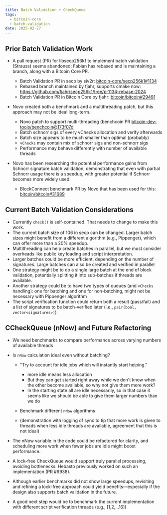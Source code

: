 ```yaml
---
title: Batch Validation + CheckQueue
tags:
  - bitcoin-core
  - batch-validation
date: 2025-02-27
---
```


## Prior Batch Validation Work

* A pull request (PR) for libsecp256k1 to implement batch validation (Strauss) seems abandoned; Fabian has rebased and is maintaining a branch, along with a Bitcoin Core PR.
  
  * Batch Validation PR in secp by siv2r: [bitcoin-core/secp256k1#1134](https://github.com/bitcoin-core/secp256k1/pull/1134)
  * Rebased branch maintained by fjahr, supports cmake now: https://github.com/fjahr/secp256k1/tree/pr1134-rebase-2024
  * Batch Validation PR in Bitcoin Core by fjahr: [bitcoin/bitcoin#29491](https://github.com/bitcoin/bitcoin/pull/29491)
* Novo created both a benchmark and a multithreading patch, but this approach may not be ideal long-term.
  
  * Novo patch to support multi-threading (benchcoin PR [bitcoin-dev-tools/benchcoin@173f07d](https://github.com/bitcoin-dev-tools/benchcoin/commit/173f07dc4493de3d3a9420f6a966606913277e9d)
  * Batch schnorr sigs of every vChecks allocation and verify afterwards
  * Batch size appears to be much smaller than optimal (probably)
  * `vChecks` may contain mix of schnorr sigs and non-schnorr sigs
  * Performance may behave differently with number of available threads
* Novo has been researching the potential performance gains from Schnorr signature batch validation, demonstrating that even with partial Schnorr usage there is a speedup, with greater potential if Schnorr becomes more widely used.
  
  * BlockConnect benchmark PR by Novo that has been used for this: [bitcoin/bitcoin#31689](https://github.com/bitcoin/bitcoin/pull/31689)

## Current Batch Validation Considerations

* Currently `check()` is self-contained. That needs to change to make this work.
* The current batch size of 106 in secp can be changed. Larger batch sizes might benefit from a different algorithm (e.g., Pippenger), which can offer more than a 20% speedup.
* Multithreading can help create batches in parallel, but we must consider overheads like public key loading and script interpretation.
* Larger batches could be more efficient, depending on the number of signatures. Large batches can also be created and verified in parallel
* One strategy might be to do a single large batch at the end of block validation, potentially splitting it into sub-batches if threads are available.
* Another strategy could be to have two types of queues (and `vChecks` handling): one for batching and one for non-batching, might not be necessary with Pippenger algorithm
* The script verification function could return both a result (pass/fail) and a list of signatures to be batch-verified later (i.e., `pair(bool, vector<signatures>)`)

## CCheckQueue (nNow) and Future Refactoring

* We need benchmarks to compare performance across varying numbers of available threads
* Is `nNow` calculation ideal even without batching?
  
  * "Try to account for idle jobs which will instantly start helping."
    
    * more idle means less allocation
    * But they can get started right away while we don't know when the other become available, so why not give them more work?
    * In the starting state all are idle necessarily, so in that case it seems like we should be able to give them larger numbers than we do
  * Benchmark different `nNow` algorithms
  * (demonstration with logging of sync to tip that more work is given to threads when less idle threads are available, agreement that this is not ideal)
* The nNow variable in the code could be refactored for clarity, and scheduling more work when fewer jobs are idle might boost performance.
* A lock-free CheckQueue would support truly parallel processing, avoiding bottlenecks. Hebasto previously worked on such an implementation (PR #9938).
* Although earlier benchmarks did not show large speedups, revisiting and refining a lock-free approach could yield benefits—especially if the design also supports batch validation in the future.
* A good next step would be to benchmark the current implementation with different script verification threads (e.g., [1,2,...16])
